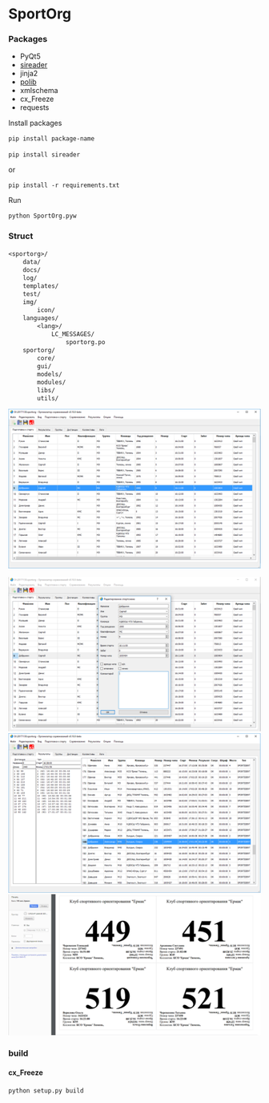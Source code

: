 # SportOrg

### Packages

- PyQt5
- [sireader](https://pypi.python.org/pypi/sireader/1.0.1)
- jinja2
- [polib](http://polib.readthedocs.io/en/latest/quickstart.html)
- xmlschema
- cx_Freeze
- requests

Install packages
```commandline
pip install package-name

pip install sireader
```

or

```commandline
pip install -r requirements.txt
```

Run

```commandline
python SportOrg.pyw
```

### Struct

```
<sportorg>/
    data/
    docs/
    log/
    templates/
    test/
    img/
        icon/
    languages/
        <lang>/
            LC_MESSAGES/
                sportorg.po
    sportorg/
        core/
        gui/
        models/
        modules/
        libs/
        utils/
```

![Mainwindow sportorg](img/mainwindow.png)

![Dialogedit sportorg](img/dialogedit.png)
![Result sportorg](img/result.png)
![Bibprintout sportorg](img/bibprintout.png)


### build

#### cx_Freeze

`python setup.py build`
